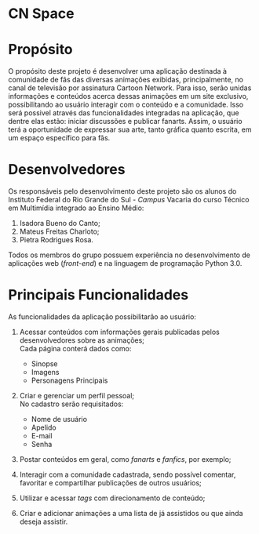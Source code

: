 # CN Space

# Propósito

O propósito deste projeto é desenvolver uma aplicação destinada à comunidade de fãs das diversas animações exibidas, principalmente, no canal de televisão por assinatura Cartoon Network. Para isso, serão unidas informações e conteúdos acerca dessas animações em um site exclusivo, possibilitando ao usuário interagir com  o conteúdo e a comunidade. Isso será possivel através das funcionalidades integradas na aplicação, que dentre elas estão: iniciar discussões e publicar fanarts. Assim, o usuário terá a oportunidade de expressar sua arte, tanto gráfica quanto escrita, em um espaço específico para fãs. 

# Desenvolvedores

Os responsáveis pelo desenvolvimento deste projeto são os alunos do Instituto Federal do Rio Grande do Sul - *Campus* Vacaria do curso Técnico em Multimídia integrado ao Ensino Médio:
1. Isadora Bueno do Canto;
2. Mateus Freitas Charloto;
3. Pietra Rodrigues Rosa.

Todos os membros do grupo possuem experiência no desenvolvimento de aplicações web (*front-end*) e na linguagem de programação Python 3.0.

# Principais Funcionalidades

As funcionalidades da aplicação possibilitarão ao usuário:
1. Acessar conteúdos com informações gerais publicadas pelos desenvolvedores sobre as animações;  
	Cada página conterá dados como:  
	* Sinopse  
  	* Imagens  
	* Personagens Principais  
  
2. Criar e gerenciar um perfil pessoal;  
	No cadastro serão requisitados:  
	* Nome de usuário  
  	* Apelido  
	* E-mail  
	* Senha  

3. Postar conteúdos em geral, como *fanarts* e *fanfics*, por exemplo;
4. Interagir com a comunidade cadastrada, sendo possível comentar, favoritar e compartilhar publicações de outros usuários;
5. Utilizar e acessar *tags* com direcionamento de conteúdo;  
6. Criar e adicionar animações a uma lista de já assistidos ou que ainda deseja assistir.
